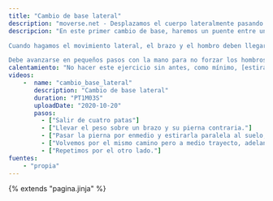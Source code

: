 ```yaml
---
title: "Cambio de base lateral"
description: "moverse.net - Desplazamos el cuerpo lateralmente pasando entre un apoyo de mano y pie contrario"
descripcion: "En este primer cambio de base, haremos un puente entre un brazo y su pierna opuesta. Por el hueco que dejan estas, pasaremos la pierna lateralmente y la estiraremos. Replegándola, avanzaremos adelantando la mano.

Cuando hagamos el movimiento lateral, el brazo y el hombro deben llegar a formar una linea recta.

Debe avanzarse en pequeños pasos con la mano para no forzar los hombros."
calentamiento: "No hacer este ejercicio sin antes, como mínimo, [estirar hombros](/calentar/estirar_hombros)."
videos: 
    -  name: "cambio_base_lateral"
       description: "Cambio de base lateral"
       duration: "PT1M03S"
       uploadDate: "2020-10-20"
       pasos:
         - ["Salir de cuatro patas"]
         - ["Llevar el peso sobre un brazo y su pierna contraria."]
         - ["Pasar la pierna por enmedio y estirarla paralela al suelo, pie el flex. La otra mano cubre la cara. El brazo forma una linea con el hombro y no pasa de este punto."]
         - ["Volvemos por el mismo camino pero a medio trayecto, adelantamos ligeramente la mano que estaba libre."]
         - ["Repetimos por el otro lado."]
fuentes:
    - "propia"
---
```

{% extends "pagina.jinja" %}
